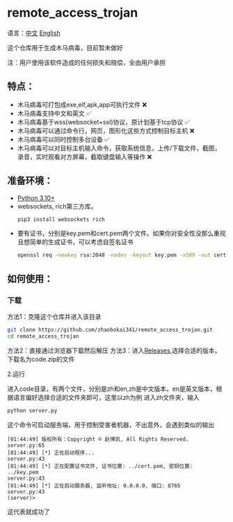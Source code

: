 # remote_access_trojan

语言：[中文](README.md) [English](README_en.md)

这个仓库用于生成木马病毒，目前暂未做好

注：用户使用该软件造成的任何损失和赔偿，全由用户承担

## 特点：
- 木马病毒可打包成exe,elf,apk,app可执行文件 ❌
- 木马病毒支持中文和英文 ✅
- 木马病毒基于wss(websocket+ssl)协议，原计划基于tcp协议 ✅
- 木马病毒可以通过命令行，网页，图形化这些方式控制目标主机 ❌
- 木马病毒可以同时控制多台设备 ✅
- 木马病毒可以对目标主机输入命令，获取系统信息，上传/下载文件，截图，录音，实时观看对方屏幕，截取键盘输入等操作 ❌

## 准备环境：
- [Python 3.10+](https://www.python.org/downloads/)
- websockets, rich第三方库。
  ```bash
  pip3 install websockets rich
  ```
- 要有证书，分别是key.pem和cert.pem两个文件。如果你对安全性没那么重视且想简单的生成证书，可以考虑自签名证书
  ```bash
  openssl req -newkey rsa:2048 -nodes -keyout key.pem -x509 -out cert.pem -days 99999 -subj "/CN=localhost"
  ```

## 如何使用：
### 下载
方法1：克隆这个仓库并进入该目录
```bash
git clone https://github.com/zhaobokai341/remote_access_trojan.git
cd remote_access_trojan
```
方法2：直接通过浏览器下载然后解压
方法3：进入[Releases](https://github.com/zhaobokai341/remote_access_trojan/releases),选择合适的版本，下载名为code.zip的文件

2.运行

进入code目录，有两个文件，分别是zh和en,zh是中文版本，en是英文版本，根据语言偏好选择合适的文件夹即可，这里以zh为例
进入zh文件夹，输入
```bash
python server.py
```
这个命令可启动服务端，用于控制受害者机器，不出意外，会遇到类似的输出
```
[01:44:49] 版权所有：Copyright © 赵博凯, All Rights Reserved.                                                                                                    server.py:65
[01:44:49] [*] 正在启动程序...                                                                                                                                   server.py:43
[01:44:49] [*] 正在配置证书文件, 证书位置: ../cert.pem, 密钥位置: ../key.pem                                                                                     server.py:43
[01:44:49] [*] 正在启动服务器, 监听地址: 0.0.0.0, 端口: 8765                                                                                                     server.py:43
(server)> 
```
这代表就成功了
